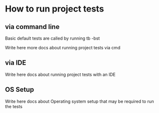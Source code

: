 # How to run project tests


## via command line

Basic default tests are called by running tb -bst

Write here more docs about running project tests via cmd

## via IDE

Write here docs about running project tests with an IDE

## OS Setup

Write here docs about Operating system setup that may be required to run the tests
